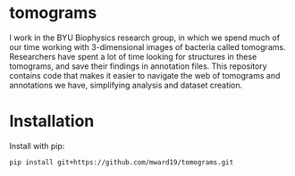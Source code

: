 # tomograms
I work in the BYU Biophysics research group, 
in which we spend much of our time working with 3-dimensional images of bacteria called tomograms. 
Researchers have spent a lot of time looking for structures in these tomograms, and save their findings in annotation files. 
This repository contains code that makes it easier to navigate the web of tomograms and annotations we have,
simplifying analysis and dataset creation.

# Installation
Install with pip:
```shell
pip install git+https://github.com/mward19/tomograms.git
```
